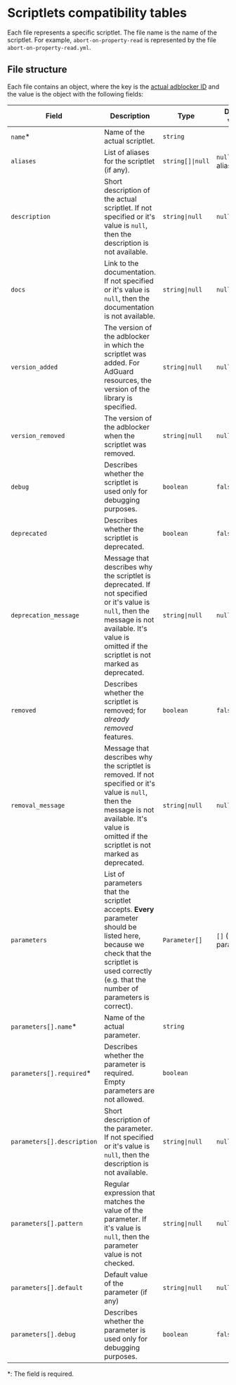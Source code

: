 # Scriptlets compatibility tables

Each file represents a specific scriptlet. The file name is the name of the scriptlet. For example,
`abort-on-property-read` is represented by the file `abort-on-property-read.yml`.

## File structure

Each file contains an object, where the key is the
[actual adblocker ID](../README.md#supported-adblockers-and-platforms)
and the value is the object with the following fields:

<!-- markdownlint-disable MD013 -->

| Field                      | Description                                                                                                                                                                                              | Type             | Default value        |
| -------------------------- | -------------------------------------------------------------------------------------------------------------------------------------------------------------------------------------------------------- | ---------------- | -------------------- |
| `name`\*                   | Name of the actual scriptlet.                                                                                                                                                                            | `string`         |                      |
| `aliases`                  | List of aliases for the scriptlet (if any).                                                                                                                                                              | `string[]\|null` | `null` (no aliases)  |
| `description`              | Short description of the actual scriptlet. If not specified or it's value is `null`, then the description is not available.                                                                              | `string\|null`   | `null`               |
| `docs`                     | Link to the documentation. If not specified or it's value is `null`, then the documentation is not available.                                                                                            | `string\|null`   | `null`               |
| `version_added`            | The version of the adblocker in which the scriptlet was added. For AdGuard resources, the version of the library is specified.                                                                           | `string\|null`   | `null`               |
| `version_removed`          | The version of the adblocker when the scriptlet was removed.                                                                                                                                             | `string\|null`   | `null`               |
| `debug`                    | Describes whether the scriptlet is used only for debugging purposes.                                                                                                                                     | `boolean`        | `false`              |
| `deprecated`               | Describes whether the scriptlet is deprecated.                                                                                                                                                           | `boolean`        | `false`              |
| `deprecation_message`      | Message that describes why the scriptlet is deprecated. If not specified or it's value is `null`, then the message is not available. It's value is omitted if the scriptlet is not marked as deprecated. | `string\|null`   | `null`               |
| `removed`                  | Describes whether the scriptlet is removed; for *already removed* features.                                                                                                                              | `boolean`        | `false`              |
| `removal_message`          | Message that describes why the scriptlet is removed. If not specified or it's value is `null`, then the message is not available. It's value is omitted if the scriptlet is not marked as deprecated.    | `string\|null`   | `null`               |
| `parameters`               | List of parameters that the scriptlet accepts. **Every** parameter should be listed here, because we check that the scriptlet is used correctly (e.g. that the number of parameters is correct).         | `Parameter[]`    | `[]` (no parameters) |
| `parameters[].name`\*      | Name of the actual parameter.                                                                                                                                                                            | `string`         |                      |
| `parameters[].required`\*  | Describes whether the parameter is required. Empty parameters are not allowed.                                                                                                                           | `boolean`        |                      |
| `parameters[].description` | Short description of the parameter. If not specified or it's value is `null`, then the description is not available.                                                                                     | `string\|null`   | `null`               |
| `parameters[].pattern`     | Regular expression that matches the value of the parameter. If it's value is `null`, then the parameter value is not checked.                                                                            | `string\|null`   | `null`               |
| `parameters[].default`     | Default value of the parameter (if any)                                                                                                                                                                  | `string\|null`   | `null`               |
| `parameters[].debug`       | Describes whether the parameter is used only for debugging purposes.                                                                                                                                     | `boolean`        | `false`              |

<!-- markdownlint-enable MD013 -->

\*: The field is required.
